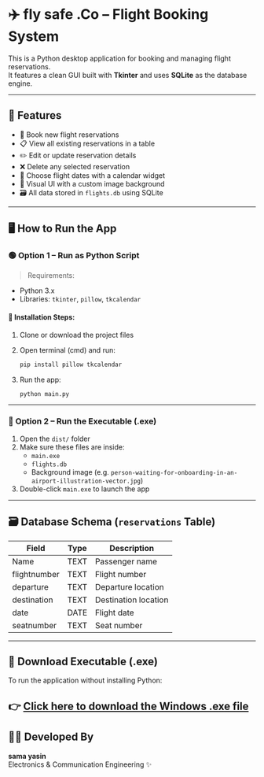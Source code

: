 
# ✈️ fly safe .Co – Flight Booking System

This is a Python desktop application for booking and managing flight reservations.  
It features a clean GUI built with **Tkinter** and uses **SQLite** as the database engine.

---

## 📌 Features

- 🛫 Book new flight reservations
- 📋 View all existing reservations in a table
- ✏️ Edit or update reservation details
- ❌ Delete any selected reservation
- 📅 Choose flight dates with a calendar widget
- 🎨 Visual UI with a custom image background
- 🗃️ All data stored in `flights.db` using SQLite

---

## 🖥️ How to Run the App

### 🟢 Option 1 – Run as Python Script

> Requirements:
- Python 3.x
- Libraries: `tkinter`, `pillow`, `tkcalendar`

#### 🔧 Installation Steps:

1. Clone or download the project files
2. Open terminal (cmd) and run:
   ```bash
   pip install pillow tkcalendar
   ```

3. Run the app:
   ```bash
   python main.py
   ```

---

### 🔵 Option 2 – Run the Executable (.exe)

1. Open the `dist/` folder
2. Make sure these files are inside:
   - `main.exe`
   - `flights.db`
   - Background image (e.g. `person-waiting-for-onboarding-in-an-airport-illustration-vector.jpg`)
3. Double-click `main.exe` to launch the app

---

## 🗃️ Database Schema (`reservations` Table)

| Field         | Type    | Description            |
|---------------|---------|------------------------|
| Name          | TEXT    | Passenger name         |
| flightnumber  | TEXT    | Flight number          |
| departure     | TEXT    | Departure location     |
| destination   | TEXT    | Destination location   |
| date          | DATE    | Flight date            |
| seatnumber    | TEXT    | Seat number            |

---
## 🔽 Download Executable (.exe)

To run the application without installing Python:

👉 [Click here to download the Windows .exe file](https://drive.google.com/[your-leink-her](https://drive.google.com/file/d/19XsbWp9kaCTUUaFKgMmGr8NbOxlrt9Lv/view?usp=sharing))
---

## 👩‍💻 Developed By

**sama yasin**  
Electronics & Communication Engineering ✨  
